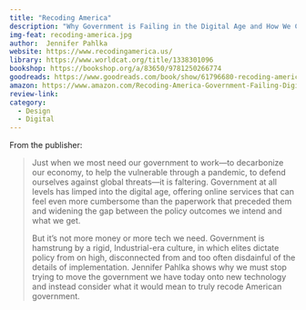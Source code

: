 ```yaml
---
title: "Recoding America"
description: "Why Government is Failing in the Digital Age and How We Can Do Better"
img-feat: recoding-america.jpg
author:  Jennifer Pahlka
website: https://www.recodingamerica.us/
library: https://www.worldcat.org/title/1338301096
bookshop: https://bookshop.org/a/83650/9781250266774
goodreads: https://www.goodreads.com/book/show/61796680-recoding-america
amazon: https://www.amazon.com/Recoding-America-Government-Failing-Digital/dp/1250266777/ref=sr_1_1?crid=3VAUGD1DFXLDF&keywords=recoding+america+jennifer+pahlka&qid=1694815296&sprefix=recodin%2Caps%2C208&sr=8-1
review-link: 
category:
  - Design
  - Digital
---
```


From the publisher:

> Just when we most need our government to work—to decarbonize our economy, to help the vulnerable through a pandemic, to defend ourselves against global threats—it is faltering. Government at all levels has limped into the digital age, offering online services that can feel even more cumbersome than the paperwork that preceded them and widening the gap between the policy outcomes we intend and what we get.
> 
> But it’s not more money or more tech we need. Government is hamstrung by a rigid, Industrial-era culture, in which elites dictate policy from on high, disconnected from and too often disdainful of the details of implementation. Jennifer Pahlka shows why we must stop trying to move the government we have today onto new technology and instead consider what it would mean to truly recode American government.

